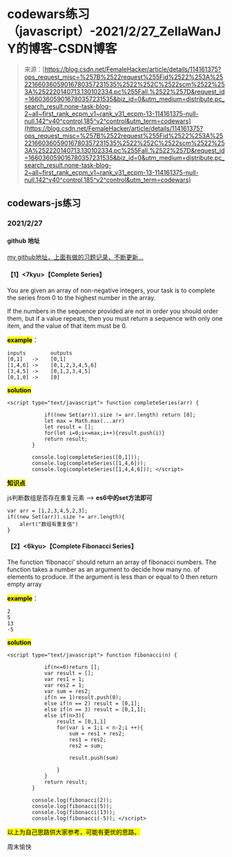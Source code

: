 <!--yml
category: codewars
date: 2022-08-13 11:40:17
-->

# codewars练习（javascript）-2021/2/27_ZellaWanJY的博客-CSDN博客

> 来源：[https://blog.csdn.net/FemaleHacker/article/details/114161375?ops_request_misc=%257B%2522request%255Fid%2522%253A%2522166036059016780357231535%2522%252C%2522scm%2522%253A%252220140713.130102334.pc%255Fall.%2522%257D&request_id=166036059016780357231535&biz_id=0&utm_medium=distribute.pc_search_result.none-task-blog-2~all~first_rank_ecpm_v1~rank_v31_ecpm-13-114161375-null-null.142^v40^control,185^v2^control&utm_term=codewars](https://blog.csdn.net/FemaleHacker/article/details/114161375?ops_request_misc=%257B%2522request%255Fid%2522%253A%2522166036059016780357231535%2522%252C%2522scm%2522%253A%252220140713.130102334.pc%255Fall.%2522%257D&request_id=166036059016780357231535&biz_id=0&utm_medium=distribute.pc_search_result.none-task-blog-2~all~first_rank_ecpm_v1~rank_v31_ecpm-13-114161375-null-null.142^v40^control,185^v2^control&utm_term=codewars)

## codewars-js练习

### 2021/2/27

#### github 地址

[my github地址，上面有做的习题记录，不断更新…](https://github.com/Mszmy/Codewars/)

#### 【1】<7kyu>【Complete Series】

You are given an array of non-negative integers, your task is to complete the series from 0 to the highest number in the array.

If the numbers in the sequence provided are not in order you should order them, but if a value repeats, then you must return a sequence with only one item, and the value of that item must be 0.

**<mark>example</mark>**：

```
inputs        outputs
[0,1]   ->    [0,1]
[1,4,6] ->    [0,1,2,3,4,5,6]
[3,4,5] ->    [0,1,2,3,4,5]
[0,1,0] ->    [0] 
```

<mark>**solution**</mark>

```
<script type="text/javascript"> function completeSeries(arr) {

            if((new Set(arr)).size != arr.length) return [0];
            let max = Math.max(...arr)
            let result = [];
            for(let i=0;i<=max;i++){result.push(i)}
            return result;
        }

        console.log(completeSeries([0,1]));
        console.log(completeSeries([1,4,6]));
        console.log(completeSeries([1,4,4,6])); </script> 
```

**<mark>知识点</mark>**

js判断数组是否存在重复元素 --> **es6中的set方法即可**

```
var arr = [1,2,3,4,5,2,3];
if((new Set(arr)).size != arr.length){
    alert("数组有重复值")
} 
```

#### 【2】<6kyu>【Complete Fibonacci Series】

The function ‘fibonacci’ should return an array of fibonacci numbers. The function takes a number as an argument to decide how many no. of elements to produce. If the argument is less than or equal to 0 then return empty array

**<mark>example</mark>**：

```
2
5
13
-5 
```

<mark>**solution**</mark>

```
<script type="text/javascript"> function fibonacci(n) {

            if(n<=0)return [];
            var result = [];
            var res1 = 1;
            var res2 = 1;
            var sum = res2;
            if(n == 1)result.push(0);
            else if(n == 2) result = [0,1];
            else if(n == 3) result = [0,1,1];
            else if(n>3){
                result = [0,1,1]
                for(var i = 1;i < n-2;i ++){
                    sum = res1 + res2;
                    res1 = res2;
                    res2 = sum;

                    result.push(sum)

                }
            }
            return result;
        }

        console.log(fibonacci(2));
        console.log(fibonacci(5));
        console.log(fibonacci(13));
        console.log(fibonacci(-5)); </script> 
```

<mark>以上为自己思路供大家参考，可能有更优的思路。</mark>

周末愉快